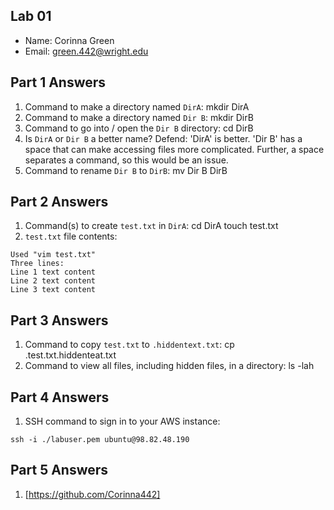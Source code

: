 ## Lab 01

- Name: Corinna Green
- Email: green.442@wright.edu

## Part 1 Answers

1. Command to make a directory named `DirA`: mkdir DirA
3. Command to make a directory named `Dir B`: mkdir DirB
4. Command to go into / open the `Dir B` directory: cd DirB
5. Is `DirA` or `Dir B` a better name?  Defend: 'DirA' is better. 'Dir B' has a space that can make accessing files more complicated. Further, a space separates a command, so this would be an issue.
6. Command to rename `Dir B` to `DirB`: mv Dir B DirB

## Part 2 Answers

1. Command(s) to create `test.txt` in `DirA`: cd DirA
                                              touch test.txt
2. `test.txt` file contents:

```
Used "vim test.txt"
Three lines:
Line 1 text content
Line 2 text content
Line 3 text content
```

## Part 3 Answers

1. Command to copy `test.txt` to `.hiddentext.txt`: cp .test.txt.hiddenteat.txt
2. Command to view all files, including hidden files, in a directory: ls -lah

## Part 4 Answers

1. SSH command to sign in to your AWS instance:

```
ssh -i ./labuser.pem ubuntu@98.82.48.190
```

## Part 5 Answers

1. [https://github.com/Corinna442]
